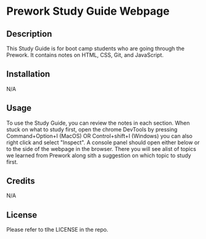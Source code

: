 # Prework Study Guide Webpage

## Description

This Study Guide is for boot camp students who are going through the Prework. It contains notes on HTML, CSS, Git, and JavaScript.



## Installation

N/A

## Usage

To use the Study Guide, you can review the notes in each section. When stuck on what to study first, open the chrome DevTools by pressing Command+Option+I (MacOS) OR Control+shift+I (Windows) you can also right click and select "Inspect". A console panel should open either below or to the side of the webpage in the browser. There you will see alist of topics we learned from Prework along sith a suggestion on which topic to study first.

## Credits

N/A


## License

Please refer to tlhe LICENSE in the repo.
